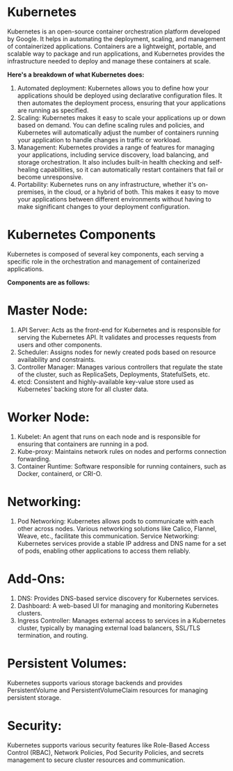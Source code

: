 # Kubernetes

Kubernetes is an open-source container orchestration platform developed by Google. It helps in automating the deployment, scaling, and management of containerized applications. Containers are a lightweight, portable, and scalable way to package and run applications, and Kubernetes provides the infrastructure needed to deploy and manage these containers at scale.

<b>Here's a breakdown of what Kubernetes does:</b>

1. Automated deployment: Kubernetes allows you to define how your applications should be deployed using declarative configuration files. It then automates the deployment process, ensuring that your applications are running as specified.
2. Scaling: Kubernetes makes it easy to scale your applications up or down based on demand. You can define scaling rules and policies, and Kubernetes will automatically adjust the number of containers running your application to handle changes in traffic or workload.
3. Management: Kubernetes provides a range of features for managing your applications, including service discovery, load balancing, and storage orchestration. It also includes built-in health checking and self-healing capabilities, so it can automatically restart containers that fail or become unresponsive.
4. Portability: Kubernetes runs on any infrastructure, whether it's on-premises, in the cloud, or a hybrid of both. This makes it easy to move your applications between different environments without having to make significant changes to your deployment configuration.

# Kubernetes Components

Kubernetes is composed of several key components, each serving a specific role in the orchestration and management of containerized applications. 

<b>Components are as follows:</b>

# Master Node:
1. API Server: Acts as the front-end for Kubernetes and is responsible for serving the Kubernetes API. It validates and processes requests from users and other components.
2. Scheduler: Assigns nodes for newly created pods based on resource availability and constraints.
3. Controller Manager: Manages various controllers that regulate the state of the cluster, such as ReplicaSets, Deployments, StatefulSets, etc.
4. etcd: Consistent and highly-available key-value store used as Kubernetes' backing store for all cluster data.
# Worker Node:
1. Kubelet: An agent that runs on each node and is responsible for ensuring that containers are running in a pod.
2. Kube-proxy: Maintains network rules on nodes and performs connection forwarding.
3. Container Runtime: Software responsible for running containers, such as Docker, containerd, or CRI-O.
# Networking:
1. Pod Networking: Kubernetes allows pods to communicate with each other across nodes. Various networking solutions like Calico, Flannel, Weave, etc., facilitate this communication.
Service Networking: Kubernetes services provide a stable IP address and DNS name for a set of pods, enabling other applications to access them reliably.
# Add-Ons:
1. DNS: Provides DNS-based service discovery for Kubernetes services.
2. Dashboard: A web-based UI for managing and monitoring Kubernetes clusters.
3. Ingress Controller: Manages external access to services in a Kubernetes cluster, typically by managing external load balancers, SSL/TLS termination, and routing.
# Persistent Volumes:
Kubernetes supports various storage backends and provides PersistentVolume and PersistentVolumeClaim resources for managing persistent storage.
# Security:
Kubernetes supports various security features like Role-Based Access Control (RBAC), Network Policies, Pod Security Policies, and secrets management to secure cluster resources and communication.
